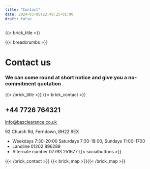 ```yaml
---
title: "Contact"
date: 2024-03-05T22:48:25+01:00
draft: false
---
```


{{< brick_title >}}

{{< breadcrumbs >}}

# Contact us

### We can come round at short notice and give you a no-commitment quotation

{{< /brick_title >}}
{{< brick_contact >}}

## +44 7726 764321

info@bazclearance.co.uk 

92 Church Rd,
Ferndown, 
BH22 9EX

- Weekdays 7:30-20:00 Saturdays 7:30-18:00, Sundays 11:00-1700
- Landline 01202 896289                                         
- Alternate number 07793 251677
{{< socialbuttons >}}

{{< /brick_contact >}}
{{< brick_map >}}{{< /brick_map >}}
